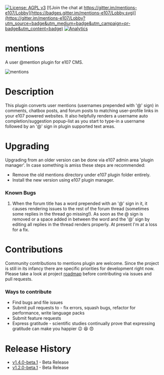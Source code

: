 [![License: AGPL v3](https://img.shields.io/badge/License-AGPL%20v3-blue.svg)](https://www.gnu.org/licenses/agpl-3.0)
[![Join the chat at https://gitter.im/mentions-e107/Lobby](https://badges.gitter.im/mentions-e107/Lobby.svg)](https://gitter.im/mentions-e107/Lobby?utm_source=badge&utm_medium=badge&utm_campaign=pr-badge&utm_content=badge)
[![Analytics](https://ga-beacon.appspot.com/UA-102650078-2/mentions/readme?pixel&useReferer)](https://github.com/arunshekher/mentions)
# mentions
A user @mention plugin for e107 CMS.

![mentions](https://user-images.githubusercontent.com/315195/28443458-307b897a-6dc7-11e7-981f-1ecc3f64c5d8.gif)

# Description
This plugin converts user mentions (usernames prepended with '@' sign) in comments, chatbox posts, and forum posts to matching user-profile links in your e107 powered websites. It also helpfully renders a username auto completion/suggestion popup-list as you start to type-in a username followed by an '@' sign in plugin supported text areas.

# Upgrading
Upgrading from an older version can be done via e107 admin area 'plugin manager'. In case something is amiss these steps are recommended:
* Remove the old mentions directory under e107 plugin folder entirely.
* Install the new version using e107 plugin manager.
### Known Bugs
1. When the forum title has a word prepended with an '@' sign in it, it causes rendering issues to the rest of the forum thread (sometimes some replies in the thread go missing!). As soon as the @ sign is removed or a space added in between the word and the '@' sign by editing all replies in the thread renders properly. At present I'm at a loss for a fix.

# Contributions
Community contributions to mentions plugin are welcome. Since the project is still in its infancy there are specific priorities for development right now. Please take a look at project [roadmap](https://github.com/arunshekher/mentions/projects/1 "Mentions Roadmap") before contributing via issues and pull requests.

### Ways to contribute
* Find bugs and file issues
* Submit pull requests to - fix errors, squash bugs, refactor for performance, write language packs
* Submit feature requests
* Express gratitude - scientific studies continually prove that expressing gratitude can make you happier :wink: :laughing: :heart_eyes:


# Release History
+ [v1.4.0-beta.1](https://github.com/arunshekher/mentions/releases/tag/v1.4.0-beta.1) - Beta Release
+ [v1.2.0-beta.1](https://github.com/arunshekher/mentions/releases/tag/v1.2.0-beta.1) - Beta Release

